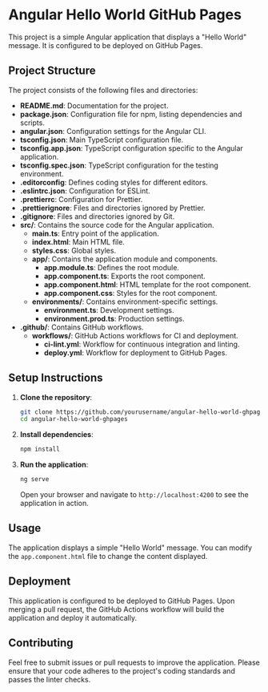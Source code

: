 # Angular Hello World GitHub Pages

This project is a simple Angular application that displays a "Hello World" message. It is configured to be deployed on GitHub Pages.

## Project Structure

The project consists of the following files and directories:

- **README.md**: Documentation for the project.
- **package.json**: Configuration file for npm, listing dependencies and scripts.
- **angular.json**: Configuration settings for the Angular CLI.
- **tsconfig.json**: Main TypeScript configuration file.
- **tsconfig.app.json**: TypeScript configuration specific to the Angular application.
- **tsconfig.spec.json**: TypeScript configuration for the testing environment.
- **.editorconfig**: Defines coding styles for different editors.
- **.eslintrc.json**: Configuration for ESLint.
- **.prettierrc**: Configuration for Prettier.
- **.prettierignore**: Files and directories ignored by Prettier.
- **.gitignore**: Files and directories ignored by Git.
- **src/**: Contains the source code for the Angular application.
  - **main.ts**: Entry point of the application.
  - **index.html**: Main HTML file.
  - **styles.css**: Global styles.
  - **app/**: Contains the application module and components.
    - **app.module.ts**: Defines the root module.
    - **app.component.ts**: Exports the root component.
    - **app.component.html**: HTML template for the root component.
    - **app.component.css**: Styles for the root component.
  - **environments/**: Contains environment-specific settings.
    - **environment.ts**: Development settings.
    - **environment.prod.ts**: Production settings.
- **.github/**: Contains GitHub workflows.
  - **workflows/**: GitHub Actions workflows for CI and deployment.
    - **ci-lint.yml**: Workflow for continuous integration and linting.
    - **deploy.yml**: Workflow for deployment to GitHub Pages.

## Setup Instructions

1. **Clone the repository**:
   ```bash
   git clone https://github.com/yourusername/angular-hello-world-ghpages.git
   cd angular-hello-world-ghpages
   ```

2. **Install dependencies**:
   ```bash
   npm install
   ```

3. **Run the application**:
   ```bash
   ng serve
   ```
   Open your browser and navigate to `http://localhost:4200` to see the application in action.

## Usage

The application displays a simple "Hello World" message. You can modify the `app.component.html` file to change the content displayed.

## Deployment

This application is configured to be deployed to GitHub Pages. Upon merging a pull request, the GitHub Actions workflow will build the application and deploy it automatically.

## Contributing

Feel free to submit issues or pull requests to improve the application. Please ensure that your code adheres to the project's coding standards and passes the linter checks.